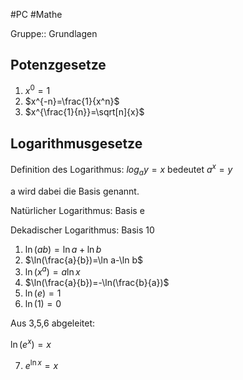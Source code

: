 #PC #Mathe 

Gruppe:: Grundlagen

## Potenzgesetze

1. $x^0=1$
2. $x^{-n}=\frac{1}{x^n}$
3. $x^{\frac{1}{n}}=\sqrt[n]{x}$

## Logarithmusgesetze

Definition des Logarithmus: $log_ay=x$ bedeutet $a^x =y$

a wird dabei die Basis genannt. 

Natürlicher Logarithmus: Basis e

Dekadischer Logarithmus: Basis 10

1. $\ln(ab)=\ln a+\ln b$
2. $\ln(\frac{a}{b})=\ln a-\ln b$
3. $\ln(x^a)=a\ln x$
4. $\ln(\frac{a}{b})=-\ln(\frac{b}{a})$
5. $\ln(e)=1$
6. $\ln(1)=0$

Aus 3,5,6 abgeleitet:

$\ln(e^x)=x$

7. $e^{\ln x}=x$